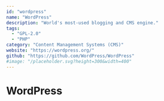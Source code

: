```yaml
---
id: "wordpress"
name: "WordPress"
description: "World's most-used blogging and CMS engine."
tags:
  - "GPL-2.0"
  - "PHP"
category: "Content Management Systems (CMS)"
website: "https://wordpress.org/"
github: "https://github.com/WordPress/WordPress"
#image: "/placeholder.svg?height=300&width=400"
---
```


# WordPress

